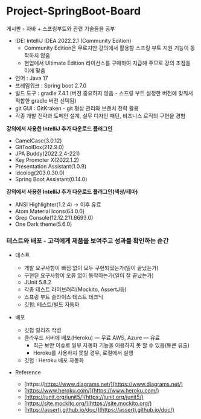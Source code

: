# Project-SpringBoot-Board
게시판 -  자바 + 스프링부트와 관련 기술들을 공부
- IDE: IntelliJ IDEA 2022.2.1 (Community Edition)
    - Community Edition은 무료지만 강의에서 활용할 스프링 부트 지원 기능이 동작하지 않음
    - 현업에서 Ultimate Edition 라이선스를 구매하여 지급해 주므로 강의 초점을 이에 맞춤
- 언어 : Java 17
- 프레임워크 : Spring boot 2.7.0
- 빌드 도구 : gradle 7.4.1 (버전 중요하지 않음 - 스프링 부트 설정한 버전에 맞춰서 적합한 gradle 버전 선택됨)
- git GUI : GitKraken - git 형상 관리와 브랜치 전략 활용
- 각종 개발 전략과 도메인 설계, 실무 디자인 패턴, 비즈니스 로직의 구현을 경험

**강의에서 사용한 IntelliJ 추가 다운로드 플러그인**

- CamelCase(3.0.12)
- GitToolBox(212.9.0)
- JPA Buddy(2022.2.4-221)
- Key Promoter X(2022.1.2)
- Presentation Assistant(1.0.9)
- Ideolog(203.0.30.0)
- Spring Boot Assistant(0.14.0)

**강의에서 사용한 IntelliJ 추가 다운로드 플러그인(색상/테마)**

- ANSI Highlighter(1.2.4) → 이후 유료
- Atom Material Icons(64.0.0)
- Grep Console(12.12.211.6693.0)
- One Dark theme(5.6.0)

### 테스트와 배포 - 고객에게 제품을 보여주고 성과를 확인하는 순간

- 테스트
    - 개발 요구사항이 빠짐 없이 모두 구현되었는가(일이 끝났는가)
    - 구현된 요구사항이 오류 없이 동작하는가(일이 잘 끝났는가)
    - JUnit 5.8.2
    - 각종 테스트 라이브러리(Mockito, AssertJ등)
    - 스프링 부트 슬라이스 테스트 테크닉
    - 깃헙: 테스트/빌드 자동화
- 배포
    - 깃헙 릴리즈 작성
    - 클라우드 서버에 배포(Heroku) — 무료  AWS, Azure — 유료
        - 최근 보안 이슈로 일부 자동화 기능을 이용하지 못 할 수 있음(토큰 유출)
        - Heroku를 사용하지 못할 경우, 로컬에서 실행
    - 깃헙 : Heroku 배포 자동화
    
       
    
- Reference
    - [https://https://www.diagrams.net/](https://www.diagrams.net/)
    - [https://www.heroku.com/](https://www.heroku.com/)
    - [https://junit.org/junit5/](https://junit.org/junit5/)
    - [https://site.mockito.org/](https://site.mockito.org/)
    - [https://assertj.github.io/doc/](https://assertj.github.io/doc/)
